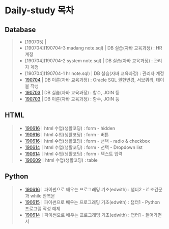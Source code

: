 ﻿# Daily-study 목차

## Database
> - [190705] | 
> - [190704](190704-3 madang note.sql) | DB 실습(자바 교육과정) : HR 계정
> - [190704](190704-2 system note.sql) | DB 실습(자바 교육과정) : 관리자 계정
> - [190704](190704-1 hr note.sql) | DB 실습(자바 교육과정) : 관리자 계정
> - [190704](190704.txt) | DB 이론(자바 교육과정) : Oracle SQL 권한변경, 서브쿼리, 테이블 작성
> - [190703](190703.sql) | DB 실습(자바 교육과정) : 함수, JOIN 등
> - [190703](190703.txt) | DB 이론(자바 교육과정) : 함수, JOIN 등



## HTML  
> - [190616](190616-4.md)｜html 수업(생활코딩) : form - hidden
> - [190616](190616-3.md)｜html 수업(생활코딩) : form - 버튼
> - [190616](190616-2.md)｜html 수업(생활코딩) : form - 선택 - radio & checkbox
> - [190614](190614-3.md)｜html 수업(생활코딩) : form - 선택 - Dropdown list
> - [190614](190614-2.md)｜html 수업(생활코딩) : form - 텍스트 입력
> - [190609](190609.md)｜html 수업(생활코딩) : table  



## Python
> - [190616](190616-1.md)｜파이썬으로 배우는 프로그래밍 기초(edwith) : 챕터2 - if 조건문과 while 반복문
> - [190615](190615.md)｜파이썬으로 배우는 프로그래밍 기초(edwith) : 챕터1 - Python 프로그램 작성 예제
> - [190614](190614-1.md)｜파이썬으로 배우는 프로그래밍 기초(edwith) : 챕터1 - 들어가면서
